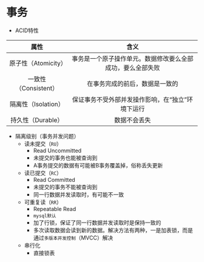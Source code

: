 # 事务

- ACID特性

属性|含义
:-:|:-:
原子性（Atomicity）|事务是一个原子操作单元。数据修改要么全部成功，要么全部失败
一致性（Consistent）|在事务完成的前后，数据是一致的
隔离性（Isolation）|保证事务不受外部并发操作影响，在“独立”环境下运行
持久性（Durable）|数据不会丢失

- 隔离级别（事务并发问题）
  - 读未提交（`RU`）
    - Read Uncommitted 
    - 未提交的事务也能被查询到
    - A事务提交的数据有可能被B事务覆盖掉，俗称丢失更新
  - 读已提交（`RC`）
    - Read Committed
    - 未提交的事务不能被查询到
    - 同一行数据并发读取时，有可能不一致
  - 可重复读（`RR`）
    - Repeatable Read
    - `mysql默认`
    - 加了行锁，保证了同一行数据并发读取时是保持一致的
    - 多次读取数据会读到新的数据。解决方法有两种，一是加表锁，而是通过`多版本并发控制`（MVCC）解决
  - 串行化
    - 直接锁表